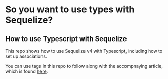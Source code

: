 # So you want to use types with Sequelize?

## How to use Typescript with Sequelize

This repo shows how to use Sequelize v4 with Typescript, including how to set up associations.

You can use tags in this repo to follow along with the accompnaying article, which is found [here](#).
